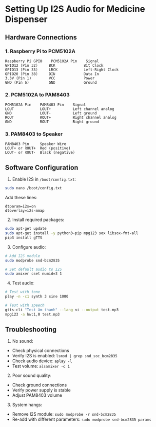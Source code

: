 # Setting Up I2S Audio for Medicine Dispenser

## Hardware Connections

### 1. Raspberry Pi to PCM5102A
```
Raspberry Pi GPIO    PCM5102A Pin    Signal
GPIO12 (Pin 32)     BCK             Bit Clock
GPIO13 (Pin 33)     LRCK            Left-Right Clock
GPIO20 (Pin 38)     DIN             Data In
3.3V (Pin 1)        VCC             Power
GND (Pin 6)         GND             Ground
```

### 2. PCM5102A to PAM8403
```
PCM5102A Pin    PAM8403 Pin    Signal
LOUT            LOUT+          Left channel analog
GND             LOUT-          Left ground
ROUT            ROUT+          Right channel analog
GND             ROUT-          Right ground
```

### 3. PAM8403 to Speaker
```
PAM8403 Pin     Speaker Wire
LOUT+ or ROUT+  Red (positive)
LOUT- or ROUT-  Black (negative)
```

## Software Configuration

1. Enable I2S in `/boot/config.txt`:
```bash
sudo nano /boot/config.txt
```
Add these lines:
```
dtparam=i2s=on
dtoverlay=i2s-mmap
```

2. Install required packages:
```bash
sudo apt-get update
sudo apt-get install -y python3-pip mpg123 sox libsox-fmt-all
pip3 install gTTS
```

3. Configure audio:
```bash
# Add I2S module
sudo modprobe snd-bcm2835

# Set default audio to I2S
sudo amixer cset numid=3 1
```

4. Test audio:
```bash
# Test with tone
play -n -c1 synth 3 sine 1000

# Test with speech
gtts-cli "Test âm thanh" --lang vi --output test.mp3
mpg123 -a hw:1,0 test.mp3
```

## Troubleshooting

1. No sound:
- Check physical connections
- Verify I2S is enabled: `lsmod | grep snd_soc_bcm2835`
- Check audio device: `aplay -l`
- Test volume: `alsamixer -c 1`

2. Poor sound quality:
- Check ground connections
- Verify power supply is stable
- Adjust PAM8403 volume

3. System hangs:
- Remove I2S module: `sudo modprobe -r snd-bcm2835`
- Re-add with different parameters: `sudo modprobe snd-bcm2835 params`